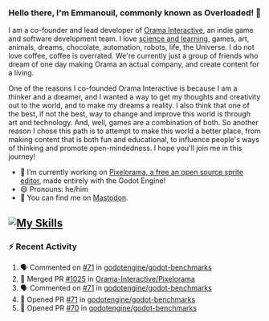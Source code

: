### Hello there, I'm Emmanouil, commonly known as Overloaded! 👋
I am a co-founder and lead developer of [Orama Interactive](https://www.oramainteractive.com/), an indie game and software development team. I love [science and learning](https://github.com/OverloadedOrama/KnowledgeBase), games, art, animals, dreams, chocolate, automation, robots, life, the Universe. I do not love coffee, coffee is overrated. We're currently just a group of friends who dream of one day making Orama an actual company, and create content for a living.

One of the reasons I co-founded Orama Interactive is because I am a thinker and a dreamer, and I wanted a way to get my thoughts and creativity out to the world, and to make my dreams a reality. I also think that one of the best, if not the best, way to change and improve this world is through art and technology. And, well, games are a combination of both. So another reason I chose this path is to attempt to make this world a better place, from making content that is both fun and educational, to influence people's ways of thinking and promote open-mindedness. I hope you'll join me in this journey!

- 🔭 I’m currently working on [Pixelorama, a free an open source sprite editor](https://github.com/Orama-Interactive/Pixelorama), made entirely with the Godot Engine!
- 😄 Pronouns: he/him
- 🐘 You can find me on <a rel="me" href="https://mastodon.social/@Overloaded">Mastodon</a>.

[![My Skills](https://skillicons.dev/icons?i=godot,py,cpp,cs,git,linux,html)](https://skillicons.dev)
---

### :zap: Recent Activity

<!--START_SECTION:activity-->
1. 🗣 Commented on [#71](https://github.com/godotengine/godot-benchmarks/pull/71#issuecomment-2160221036) in [godotengine/godot-benchmarks](https://github.com/godotengine/godot-benchmarks)
2. 🎉 Merged PR [#1025](https://github.com/Orama-Interactive/Pixelorama/pull/1025) in [Orama-Interactive/Pixelorama](https://github.com/Orama-Interactive/Pixelorama)
3. 🗣 Commented on [#71](https://github.com/godotengine/godot-benchmarks/pull/71#issuecomment-2155283612) in [godotengine/godot-benchmarks](https://github.com/godotengine/godot-benchmarks)
4. 💪 Opened PR [#71](https://github.com/godotengine/godot-benchmarks/pull/71) in [godotengine/godot-benchmarks](https://github.com/godotengine/godot-benchmarks)
5. 💪 Opened PR [#70](https://github.com/godotengine/godot-benchmarks/pull/70) in [godotengine/godot-benchmarks](https://github.com/godotengine/godot-benchmarks)
<!--END_SECTION:activity-->

<!--
**OverloadedOrama/OverloadedOrama** is a ✨ _special_ ✨ repository because its `README.md` (this file) appears on your GitHub profile.

Here are some ideas to get you started:

- 👯 I’m looking to collaborate on ...
- 🤔 I’m looking for help with ...
- 💬 Ask me about ...
- 📫 How to reach me: ...
- ⚡ Fun fact: ...
-->
